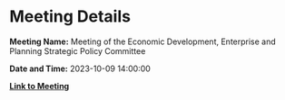 # Meeting Details

**Meeting Name:** Meeting of the Economic Development, Enterprise and Planning Strategic Policy Committee

**Date and Time:** 2023-10-09 14:00:00

**[Link to Meeting](https://www.limerick.ie/council/whats-on/meeting-of-the-economic-development-enterprise-and-planning-strategic-policy-2)**
